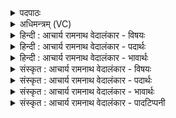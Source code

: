 <details><summary>पदपाठः</summary>

इ꣡न्द्रा꣢꣯य। सो꣣म। सु꣡षु꣢꣯तः। सु। सु꣣तः। प꣡रि꣢꣯। स्र꣣व। अ꣡प꣢꣯। अ꣡मी꣢꣯वा। भ꣣वतु। र꣡क्ष꣢꣯सा। स꣣ह꣢। मा꣢। ते꣣। र꣡स꣢꣯स्य। म꣣त्सत। द्वयावि꣡नः꣢। द्र꣡वि꣢꣯णस्वन्तः। इ꣣ह꣢। स꣣न्तु। इ꣡न्द꣢꣯वः। ५६१।
</details>

<details><summary>अधिमन्त्रम् (VC)</summary>

- पवमानः सोमः
- वेनो भार्गवः
- जगती
- निषादः
- पावमानं काण्डम्
</details>

<details><summary>हिन्दी : आचार्य रामनाथ वेदालंकार - विषयः</summary>

अगले मन्त्र में ब्रह्मानन्द-रस के प्रवाह की प्रार्थना है।
</details>

<details><summary>हिन्दी : आचार्य रामनाथ वेदालंकार - पदार्थः</summary>

पदार्थान्वयभाषाः -  हे (सोम) परब्रह्म परमात्मन् ! (सुषुतः) ध्यान द्वारा भली-भाँति निचोड़े हुए तुम (इन्द्राय) जीवात्मा के लिए (परिस्रव) परिस्रुत होवो, आनन्दरस को प्रवाहित करो। तुम्हारी सहायता से (रक्षसा सह) कामक्रोधादि रूप राक्षस के सहित (अमीवा) मन का सन्ताप रूप रोग (अप भवतु) हमसे दूर हो जाए। (द्वयाविनः) मन में कुछ तथा वाणी में कुछ, इस प्रकार दोहरे आचरणवाले कपटी, धूर्त, ठग लोग (ते) तुम्हारे (रसस्य) आनन्दरस का (मा मत्सत) स्वाद न ले सकें। (इह) हम सरल स्वभाववालों के अन्दर (इन्दवः) आर्द्र करनेवाले ब्रह्मानन्दरस (द्रविणस्वन्तः) समृद्ध और सबल (सन्तु) होवें ॥८॥ इस मन्त्र में सकार की अनेक बार आवृत्ति में वृत्त्यनुप्रास अलङ्कार है ॥८॥
</details>

<details><summary>हिन्दी : आचार्य रामनाथ वेदालंकार - भावार्थः</summary>

भावार्थभाषाः -  सरलवृत्तिवाले मनुष्य ही ब्रह्मानन्दरस के अधिकारी होते हैं, कुटिल वृत्तिवाले और दूसरों को ठगनेवाले लोग नहीं ॥८॥
</details>

<details><summary>संस्कृत : आचार्य रामनाथ वेदालंकार - विषयः</summary>

अथ ब्रह्मानन्दरसप्रवाहं प्रार्थयते।
</details>

<details><summary>संस्कृत : आचार्य रामनाथ वेदालंकार - पदार्थः</summary>

पदार्थान्वयभाषाः -  हे (सोम) परब्रह्म परमात्मन् ! (सुषुतः) ध्यानेन सम्यक् निष्पीडितः त्वम् (इन्द्राय) जीवात्मने (परिस्रव) परिस्रुतो भव, आनन्दरसं प्रवाहय। त्वत्साहाय्येन (रक्षसा सह) कामक्रोधाद्यात्मकेन राक्षसेन सार्द्धम् (अमीवा) मनस्तापरूपो रोगः (अप भवतु) अस्मत्तः पृथग् जायताम्। (द्वयाविनः२) मनस्यन्यद् वचस्यन्यद् इति द्विविधाचरणाः कपटिनो धूर्ता वञ्चकाः। द्वयं येषां ते द्वयाविनः। द्वयशब्दात्, ‘छन्दोविन्प्रकरणेऽष्ट्रामेखलाद्वयोभयरुजाहृदयानां दीर्घश्चेति वक्तव्यम्। अ० ५।२।१२२, वा०’ इति वार्तिकेन मत्वर्थे विन् दीर्घश्च। (ते) तव (रसस्य) रसम् मधुरम् आनन्दम् (मा मत्सत) न स्वदितुं शक्नुयुः। मदी हर्षे। लुङ्। माङ्योगे अडागमाभावः। (इह) सरलस्वभावेषु अस्मासु पुनः (इन्दवः) क्लेदनकरा ब्रह्मानन्दरसाः (द्रविणस्वन्तः) ऐश्वर्यवन्तो बलवन्तो वा। द्रविणः धनं बलं वा तद्वन्तः। (सन्तु) भवन्तु, अस्मभ्यं स्वकीयम् ऐश्वर्यं बलं च प्रयच्छन्त्विति भावः ॥८॥ अत्र सकारस्यासकृदावृत्तौ वृत्त्यनुप्रासोऽलङ्कारः ॥८॥
</details>

<details><summary>संस्कृत : आचार्य रामनाथ वेदालंकार - भावार्थः</summary>

भावार्थभाषाः -  सरलवृत्तय एव जना ब्रह्मानन्दरसस्याधिकारिणो भवन्ति, न तु कुटिलवृत्तयः परप्रतारकाश्च ॥८॥
</details>

<details><summary>संस्कृत : आचार्य रामनाथ वेदालंकार - पादटिप्पनी</summary>

टिप्पणी:   १. ऋ० ९।८५।१। २. द्वयाविनो द्वयवन्तः वञ्चकाः। येषां वाच्येकं कर्मणि अन्यत् ते द्वयाविनः—इति भ०। द्वयं सत्यानृतं तेन युक्ताः मायिन इत्यर्थः—इति सा०।
</details>